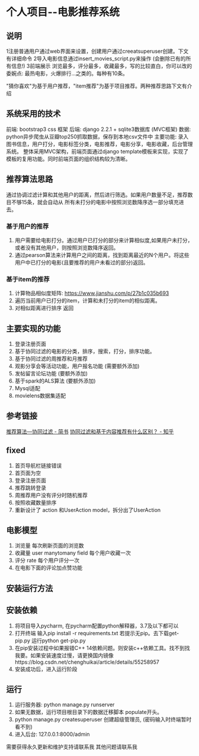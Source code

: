 # 个人项目--电影推荐系统

## 说明

1注册普通用户通过web界面来设置，创建用户通过creeatsuperuser创建。下文有详细命令
2导入电影信息通过insert_movies_script.py来操作 (会删除已有的所有信息!)
3前端展示 浏览最多，评分最多，收藏最多，写的比较直白，你可以改的委婉点: 最热电影，火爆排行...之类的。每种有10条。

"猜你喜欢"为基于用户推荐，"item推荐"为基于项目推荐。两种推荐思路下文有介绍

## 系统采用的技术

前端: bootstrap3 css 框架
后端: django 2.2.1 + sqlite3数据库  (MVC框架)
数据: python异步爬虫从豆瓣top250抓取数据，保存到本地csv文件中
主要功能: 录入图书信息，用户打分，电影标签分类，电影推荐，电影分享，电影收藏，后台管理系统。
整体采用MVC架构，前端页面通过django template模板来实现，实现了模板的复用功能。同时前端页面的组织结构较为清晰。


## 推荐算法思路

通过协调过滤计算和其他用户的距离，然后进行筛选。如果用户数量不足，推荐数目不够15条，就会自动从
所有未打分的电影中按照浏览数降序选一部分填充进去。

### 基于用户的推荐

1. 用户需要给电影打分。通过用户已打分的部分来计算相似度,如果用户未打分，或者没有其他用户，则按照浏览数降序返回。
2. 通过pearson算法来计算用户之间的距离，找到距离最近的N个用户。将这些用户中已打分的电影(且要推荐的用户未看过的部分)返回。

### 基于item的推荐

1. 计算物品相似度矩阵: https://www.jianshu.com/p/27b1c035b693
2. 遍历当前用户已打分的item，计算和未打分的item的相似距离。
3. 对相似距离进行排序 返回

## 主要实现的功能

1.	登录注册页面
2.	基于协同过滤的电影的分类，排序，搜索，打分，排序功能。
3.	基于协同过滤的周推荐和月推荐
4.  观影分享会等活动功能，用户报名功能 (需要额外添加)
5.  发帖留言论坛功能 (要额外添加)
6.  基于spark的ALS算法 (要额外添加)
7.  Mysql适配
8.  movielens数据集适配

## 参考链接

[推荐算法—协同过滤 - 简书](https://www.jianshu.com/p/5463ab162a58)
[协同过滤和基于内容推荐有什么区别？ - 知乎](https://www.zhihu.com/question/19971859)


## fixed

1. 首页导航栏链接错误
2. 首页面为空
3. 登录注册页面
4. 推荐跳转登录
5. 周推荐用户没有评分时随机推荐
6. 按照收藏数量排序
7. 重新设计了 action 和UserAction model，拆分出了UserAction

## 电影模型

1. 浏览量 每次刷新页面的浏览数
2. 收藏量 user manytomany field 每个用户收藏一次
3. 评分   rate 每个用户评分一次
4. 在电影下面的评论加点赞功能

## 安装运行方法

## 安装依赖

1. 将项目导入pycharm, 在pycharm配置python解释器，3.7及以下都可以
2. 打开终端 输入pip install -r requirements.txt  若提示无pip。去下载get-pip.py 运行python get-pip.py
3. 在pip安装过程中如果报错C++ 14依赖问题。则安装c++依赖工具。找不到找我要。如果安装速度过慢，请更换国内镜像https://blog.csdn.net/chenghuikai/article/details/55258957
4. 安装成功后，进入运行阶段

## 运行

1. 运行服务器: python manage.py runserver
2. 如果无数据，运行项目根目录下的数据迁移脚本 populate开头。
3. python manage.py createsuperuser 创建超级管理员, (密码输入时终端暂时看不到)
4. 进入后台: 127.0.0.1:8000/admin

需要获得永久更新和维护支持请联系我
其他问题请联系我
